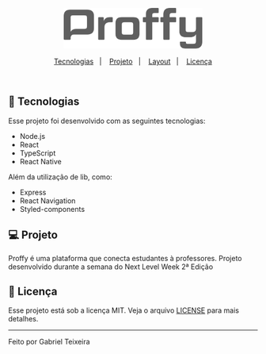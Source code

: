 <p align="center">
   <img src="https://github.com/Gabriel-Teixeira/Proffy/blob/master/web/src/assets/images/logo-dark.svg" alt="Proffy" width="280"/>
</p>

<!--<p align="center">	
   <a href="https://www.linkedin.com/in/felipe-molinari-2548b0193/">
      <img alt="Gabriel Teixeira" src="https://img.shields.io/badge/-Felipe Molinari-6EC987?style=flat&logo=Linkedin&logoColor=white" />
   </a>
  <img alt="Repository size" src="https://img.shields.io/github/repo-size/FelipeMolinari/Proffy?color=6EC987">
  
  <img alt="License" src="https://img.shields.io/badge/license-MIT-6EC987">
</p>-->


<p align="center">
  <a href="#rocket-tecnologias">Tecnologias</a>&nbsp;&nbsp;&nbsp;|&nbsp;&nbsp;&nbsp;
  <a href="#-projeto">Projeto</a>&nbsp;&nbsp;&nbsp;|&nbsp;&nbsp;&nbsp;
  <a href="#-layout">Layout</a>&nbsp;&nbsp;&nbsp;|&nbsp;&nbsp;&nbsp;
  <a href="#memo-licença">Licença</a>
</p>

<br>

## :rocket: Tecnologias

Esse projeto foi desenvolvido com as seguintes tecnologias:

- Node.js
- React
- TypeScript
- React Native

Além da utilização de lib, como:

- Express
- React Navigation
- Styled-components

## 💻 Projeto

Proffy é uma plataforma que conecta estudantes à professores. Projeto desenvolvido durante a semana do Next Level Week 2ª Edição 

## :memo: Licença

Esse projeto está sob a licença MIT. Veja o arquivo [LICENSE](LICENSE.md) para mais detalhes.

---

Feito por Gabriel Teixeira
